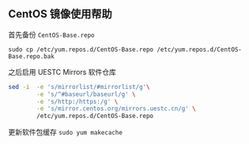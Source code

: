 ## CentOS 镜像使用帮助

首先备份 `CentOS-Base.repo` 
```
sudo cp /etc/yum.repos.d/CentOS-Base.repo /etc/yum.repos.d/CentOS-Base.repo.bak
```

之后启用 UESTC Mirrors 软件仓库

``` bash
sed -i  -e 's/mirrorlist/#mirrorlist/g'\
        -e 's/^#baseurl/baseurl/g' \
        -e 's/http:/https:/g' \
        -e 's/mirror.centos.org/mirrors.uestc.cn/g' \
        /etc/yum.repos.d/CentOS-Base.repo
```

更新软件包缓存 `sudo yum makecache`